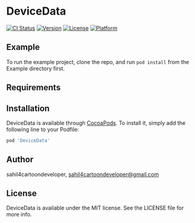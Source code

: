 # DeviceData

[![CI Status](https://img.shields.io/travis/sahil4cartoondeveloper/DeviceData.svg?style=flat)](https://travis-ci.org/sahil4cartoondeveloper/DeviceData)
[![Version](https://img.shields.io/cocoapods/v/DeviceData.svg?style=flat)](https://cocoapods.org/pods/DeviceData)
[![License](https://img.shields.io/cocoapods/l/DeviceData.svg?style=flat)](https://cocoapods.org/pods/DeviceData)
[![Platform](https://img.shields.io/cocoapods/p/DeviceData.svg?style=flat)](https://cocoapods.org/pods/DeviceData)

## Example

To run the example project, clone the repo, and run `pod install` from the Example directory first.

## Requirements

## Installation

DeviceData is available through [CocoaPods](https://cocoapods.org). To install
it, simply add the following line to your Podfile:

```ruby
pod 'DeviceData'
```

## Author

sahil4cartoondeveloper, sahil4cartoondeveloper@gmail.com

## License

DeviceData is available under the MIT license. See the LICENSE file for more info.
